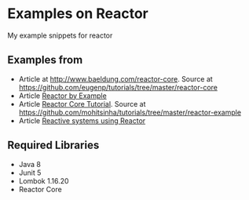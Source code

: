 # Examples on Reactor

My example snippets for reactor

## Examples from 

* Article at http://www.baeldung.com/reactor-core. Source at https://github.com/eugenp/tutorials/tree/master/reactor-core 
* Article [Reactor by Example](https://www.infoq.com/articles/reactor-by-example)
* Article [Reactor Core Tutorial](http://sinhamohit.com/writing/reactor-core-tutorial). Source at https://github.com/mohitsinha/tutorials/tree/master/reactor-example
* Article [Reactive systems using Reactor](https://musigma.blog/2016/11/21/reactor.html)

## Required Libraries

* Java 8
* Junit 5
* Lombok 1.16.20
* Reactor Core
